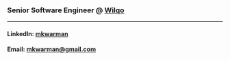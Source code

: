 ### Senior Software Engineer @ [Wilqo](https://www.wilqo.com)
------------------------------------------------
#### LinkedIn: [mkwarman](https://linkedin.com/in/mkwarman)
#### Email: [mkwarman@gmail.com](mailto:mkwarman+githubcontact@gmail.com)

<!--
**mkwarman/mkwarman** is a ✨ _special_ ✨ repository because its `README.md` (this file) appears on your GitHub profile.

Here are some ideas to get you started:

- 🔭 I’m currently working on ...
- 🌱 I’m currently learning ...
- 👯 I’m looking to collaborate on ...
- 🤔 I’m looking for help with ...
- 💬 Ask me about ...
- 📫 How to reach me: ...
- 😄 Pronouns: ...
- ⚡ Fun fact: ...
-->
